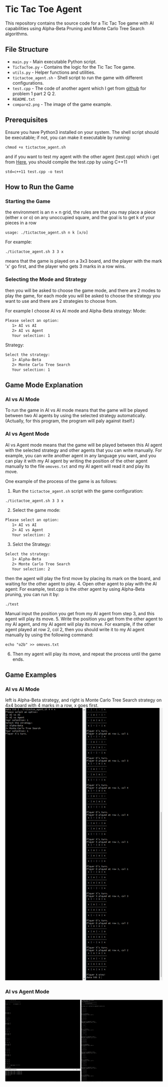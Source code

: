 # Tic Tac Toe Agent

This repository contains the source code for a Tic Tac Toe game with AI capabilities using Alpha-Beta Pruning and Monte Carlo Tree Search algorithms.

## File Structure
- `main.py` - Main executable Python script.
- `TicTacToe.py` - Contains the logic for the Tic Tac Toe game.
- `utils.py` - Helper functions and utilities.
- `tictactoe_agent.sh` - Shell script to run the game with different configurations.
- `test.cpp` - The code of another agent which I get from [github](https://github.com/GeorgeSeif/Tic-Tac-Toe-AI?tab=readme-ov-file) for problem 1 part 2 Q 2.
- `README.txt`
- `compare2.png` - The image of the game example.

## Prerequisites
Ensure you have Python3 installed on your system. 
The shell script should be executable; if not, you can make it executable by running:
```
chmod +x tictactoe_agent.sh
```
and if you want to test my agent with the other agent (test.cpp) which i get from [Here](https://github.com/GeorgeSeif/Tic-Tac-Toe-AI?tab=readme-ov-file), you should compile the test.cpp by using C++11
```
std=c++11 test.cpp -o test
```

## How to Run the Game
### Starting the Game
the environment is an n × n grid, the rules are that you may place a piece (either x or o) on any unoccupied square, and the goal is to get k of your pieces in a row

```
usage: ./tictactoe_agent.sh n k [x/o]
```
For example:
```
./tictactoe_agent.sh 3 3 x
```
means that the game is played on a 3x3 board, and the player with the mark 'x' go first, and the player who gets 3 marks in a row wins.

### Selecting the Mode and Strategy
then you will be asked to choose the game mode, and there are 2 modes to play the game, for each mode you will be asked to choose the strategy you want to use and there are 2 strategies to choose from. 

For example I choose AI vs AI mode and Alpha-Beta strategy:
Mode:
```
Please select an option:
   1> AI vs AI
   2> AI vs Agent
   Your selection: 1
```
Strategy:
```
Select the strategy:
   1> Alpha-Beta
   2> Monte Carlo Tree Search
   Your selection: 1
```

## Game Mode Explanation
### AI vs AI Mode
To run the game in AI vs AI mode means that the game will be played between two AI agents by using the selected strategy automatically. (Actually, for this program, the program will paly against itself.)

### AI vs Agent Mode
AI vs Agent mode means that the game will be played between this AI agent with the selected strategy and other agents that you can write manually. For example, you can write another agent in any language you want, and you can play it with my AI agent by writing the position of the other agent manually to the file `omoves.txt` and my AI agent will read it and play its move.

One example of the process of the game is as follows:
1. Run the `tictactoe_agent.sh` script with the game configuration:
```
./tictactoe_agent.sh 3 3 x
```
2. Select the game mode:
```
Please select an option:
   1> AI vs AI
   2> AI vs Agent
   Your selection: 2
```
3. Selct the Strategy:
```
Select the strategy:
   1> Alpha-Beta
   2> Monte Carlo Tree Search
   Your selection: 2
```
then the agent will play the first move by placing its mark on the board, and waiting for the other agent to play.
4. Open other agent to play with the AI agent:
For example, test.cpp is the other agent by using Alpha-Beta pruning, you can run it by:
```
./test 
```
Manual input the position you get from my AI agent from step 3, and this agent will play its move.
5. Write the position you get from the other agent to my AI agent, and my AI agent will play its move.
For example, if the other agent played at row 2, col 2, then you should write it to my AI agent manually by using the following command:
```
echo "o2b" >> omoves.txt
```
6. Then my agent will play its move, and repeat the process until the game ends.


## Game Examples
### AI vs AI Mode
left is Alpha-Beta strategy, and right is Monte Carlo Tree Search strategy on 4x4 board with 4 marks in a row, x goes first.
![image](./compare1.png)

### AI vs Agent Mode
![image](./compare2.png)

